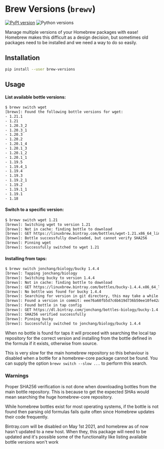 # Brew Versions (`brewv`)
[![PyPI version](https://badge.fury.io/py/brew-versions.svg)](https://badge.fury.io/py/brew-versions)
![Python versions](https://img.shields.io/pypi/pyversions/brew-versions.svg?style=flat-square&label=Python%20Versions)

Manage multiple versions of your Homebrew packages with ease!
Homebrew makes this difficult as a design decision, but sometimes old packages
need to be installed and we need a way to do so easily.

## Installation
```bash
pip install --user brew-versions
```

## Usage

#### List available bottle versions:
```bash
$ brewv switch wget
[brewv]: Found the following bottle versions for wget:
- 1.21.1
- 1.21
- 1.20.3_2
- 1.20.3_1
- 1.20.3
- 1.20.2
- 1.20.1_4
- 1.20.1_3
- 1.20.1_2
- 1.20.1_1
- 1.19.5
- 1.19.4_1
- 1.19.4
- 1.19.3
- 1.19.2_1
- 1.19.2
- 1.19.1_1
- 1.19.1
- 1.18
```

#### Switch to a specific version:
```bash
$ brewv switch wget 1.21
[brewv]: Switching wget to version 1.21
[brewv]: Not in cache: finding bottle to download
[brewv]: GET https://linuxbrew.bintray.com/bottles/wget-1.21.x86_64_linux.bottle.tar.gz
[brewv]: Bottle successfully downloaded, but cannot verify SHA256
[brewv]: Pinning wget
[brewv]: Successfully switched to wget 1.21
```

#### Installing from taps:
```bash
$ brewv switch jonchang/biology/bucky 1.4.4
[brewv]: Tapping jonchang/biology
[brewv]: Switching bucky to version 1.4.4
[brewv]: Not in cache: finding bottle to download
[brewv]: GET https://linuxbrew.bintray.com/bottles/bucky-1.4.4.x86_64_linux.bottle.tar.gz
[brewv]: No bottle was found for bucky 1.4.4
[brewv]: Searching for version in git directory, this may take a while...
[brewv]: Found a version in commit: eee76a60fb5d7c6b619d736b50ee10fe42a9c73c
[brewv]: Found bottle in tap config
[brewv]: GET https://dl.bintray.com/jonchang/bottles-biology/bucky-1.4.4.x86_64_linux.bottle.tar.gz
[brewv]: SHA256 verified successfully
[brewv]: Pinning bucky
[brewv]: Successfully switched to jonchang/biology/bucky 1.4.4
```

When no bottle is found for taps it will proceed with searching the
local tap repository for the correct version and installing from the bottle
defined in the formula if it exists, otherwise from source.

This is very slow for the main homebrew repository so this behaviour is disabled
when a bottle for a homebrew-core package cannot be found. You can supply
the option `brewv switch --slow ...`  to perform this search.

### Warnings
Proper SHA256 verification is not done when downloading bottles from the
main bottle repository. This is because to get the expected SHAs would mean searching
the huge homebrew-core repository.

While homebrew bottles exist for most operating
systems, if the bottle is not found then parsing old formulas fails quite often
since Homebrew updates their code frequently.

Bintray.com will be disabled on May 1st 2021, and homebrew as of now hasn't updated to a new host. When
they, this package will need to be updated and it's possible some of the
functionality like listing available bottle versions won't work
